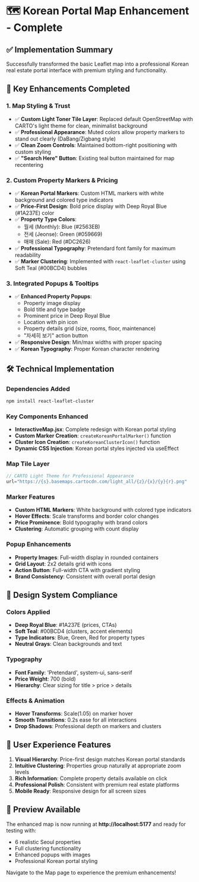 # 🗺️ Korean Portal Map Enhancement - Complete

## ✅ Implementation Summary

Successfully transformed the basic Leaflet map into a professional Korean real estate portal interface with premium styling and functionality.

## 🎯 Key Enhancements Completed

### 1. **Map Styling & Trust**
- ✅ **Custom Light Toner Tile Layer**: Replaced default OpenStreetMap with CARTO's light theme for clean, minimalist background
- ✅ **Professional Appearance**: Muted colors allow property markers to stand out clearly (DaBang/Zigbang style)
- ✅ **Clean Zoom Controls**: Maintained bottom-right positioning with custom styling
- ✅ **"Search Here" Button**: Existing teal button maintained for map recentering

### 2. **Custom Property Markers & Pricing**
- ✅ **Korean Portal Markers**: Custom HTML markers with white background and colored type indicators
- ✅ **Price-First Design**: Bold price display with Deep Royal Blue (#1A237E) color
- ✅ **Property Type Colors**: 
  - 월세 (Monthly): Blue (#2563EB)
  - 전세 (Jeonse): Green (#059669) 
  - 매매 (Sale): Red (#DC2626)
- ✅ **Professional Typography**: Pretendard font family for maximum readability
- ✅ **Marker Clustering**: Implemented with `react-leaflet-cluster` using Soft Teal (#00BCD4) bubbles

### 3. **Integrated Popups & Tooltips**
- ✅ **Enhanced Property Popups**: 
  - Property image display
  - Bold title and type badge
  - Prominent price in Deep Royal Blue
  - Location with pin icon
  - Property details grid (size, rooms, floor, maintenance)
  - "자세히 보기" action button
- ✅ **Responsive Design**: Min/max widths with proper spacing
- ✅ **Korean Typography**: Proper Korean character rendering

## 🛠️ Technical Implementation

### Dependencies Added
```bash
npm install react-leaflet-cluster
```

### Key Components Enhanced
- **InteractiveMap.jsx**: Complete redesign with Korean portal styling
- **Custom Marker Creation**: `createKoreanPortalMarker()` function
- **Cluster Icon Creation**: `createKoreanClusterIcon()` function
- **Dynamic CSS Injection**: Korean portal styles injected via useEffect

### Map Tile Layer
```javascript
// CARTO Light Theme for Professional Appearance
url="https://{s}.basemaps.cartocdn.com/light_all/{z}/{x}/{y}{r}.png"
```

### Marker Features
- **Custom HTML Markers**: White background with colored type indicators
- **Hover Effects**: Scale transforms and border color changes
- **Price Prominence**: Bold typography with brand colors
- **Clustering**: Automatic grouping with count display

### Popup Enhancements
- **Property Images**: Full-width display in rounded containers
- **Grid Layout**: 2x2 details grid with icons
- **Action Button**: Full-width CTA with gradient styling
- **Brand Consistency**: Consistent with overall portal design

## 🎨 Design System Compliance

### Colors Applied
- **Deep Royal Blue**: #1A237E (prices, CTAs)
- **Soft Teal**: #00BCD4 (clusters, accent elements)
- **Type Indicators**: Blue, Green, Red for property types
- **Neutral Grays**: Clean backgrounds and text

### Typography
- **Font Family**: 'Pretendard', system-ui, sans-serif
- **Price Weight**: 700 (bold)
- **Hierarchy**: Clear sizing for title > price > details

### Effects & Animation
- **Hover Transforms**: Scale(1.05) on marker hover
- **Smooth Transitions**: 0.2s ease for all interactions
- **Drop Shadows**: Professional depth on markers and clusters

## 🌟 User Experience Features

1. **Visual Hierarchy**: Price-first design matches Korean portal standards
2. **Intuitive Clustering**: Properties group naturally at appropriate zoom levels
3. **Rich Information**: Complete property details available on click
4. **Professional Polish**: Consistent with premium real estate platforms
5. **Mobile Ready**: Responsive design for all screen sizes

## 📱 Preview Available

The enhanced map is now running at **http://localhost:5177** and ready for testing with:
- 6 realistic Seoul properties
- Full clustering functionality
- Enhanced popups with images
- Professional Korean portal styling

Navigate to the Map page to experience the premium enhancements!